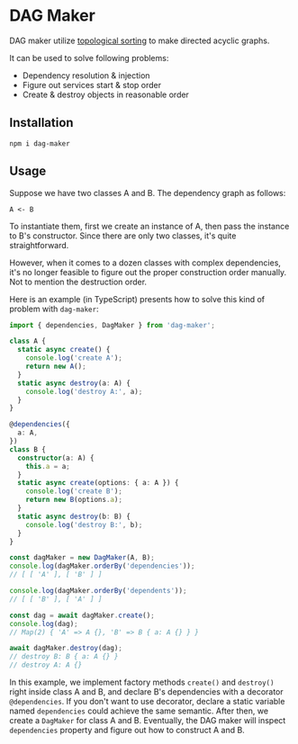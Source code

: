 # DAG Maker

DAG maker utilize [topological sorting](https://en.wikipedia.org/wiki/Topological_sorting) to make directed acyclic graphs.

It can be used to solve following problems:

- Dependency resolution & injection
- Figure out services start & stop order
- Create & destroy objects in reasonable order

## Installation

```
npm i dag-maker
```

## Usage

Suppose we have two classes A and B. The dependency graph as follows:

```
A <- B
```

To instantiate them, first we create an instance of A, then pass the instance to B's constructor. Since there are only two classes, it's quite straightforward.

However, when it comes to a dozen classes with complex dependencies, it's no longer feasible to figure out the proper construction order manually. Not to mention the destruction order.

Here is an example (in TypeScript) presents how to solve this kind of problem with `dag-maker`:

```typescript
import { dependencies, DagMaker } from 'dag-maker';

class A {
  static async create() {
    console.log('create A');
    return new A();
  }
  static async destroy(a: A) {
    console.log('destroy A:', a);
  }
}

@dependencies({
  a: A,
})
class B {
  constructor(a: A) {
    this.a = a;
  }
  static async create(options: { a: A }) {
    console.log('create B');
    return new B(options.a);
  }
  static async destroy(b: B) {
    console.log('destroy B:', b);
  }
}

const dagMaker = new DagMaker(A, B);
console.log(dagMaker.orderBy('dependencies'));
// [ [ 'A' ], [ 'B' ] ]

console.log(dagMaker.orderBy('dependents'));
// [ [ 'B' ], [ 'A' ] ]

const dag = await dagMaker.create();
console.log(dag);
// Map(2) { 'A' => A {}, 'B' => B { a: A {} } }

await dagMaker.destroy(dag);
// destroy B: B { a: A {} }
// destroy A: A {}
```

In this example, we implement factory methods `create()` and `destroy()` right inside class A and B, and declare B's dependencies with a decorator `@dependencies`. If you don't want to use decorator, declare a static variable named `dependencies` could achieve the same semantic. After then, we create a `DagMaker` for class A and B. Eventually, the DAG maker will inspect `dependencies` property and figure out how to construct A and B.
